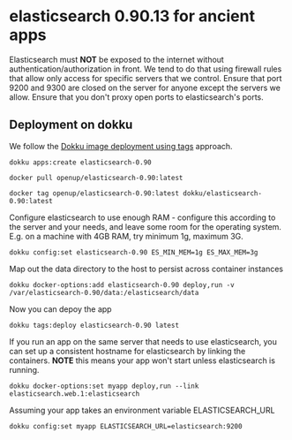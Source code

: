 elasticsearch 0.90.13 for ancient apps
===================================

Elasticsearch must **NOT** be exposed to the internet without authentication/authorization in front. We tend to do that using firewall rules that allow only access for specific servers that we control. Ensure that port 9200 and 9300 are closed on the server for anyone except the servers we allow. Ensure that you don't proxy open ports to elasticsearch's ports.

Deployment on dokku
-------------------

We follow the [Dokku image deployment using tags](http://dokku.viewdocs.io/dokku/deployment/methods/images/#deploying-from-a-docker-registry) approach.

```
dokku apps:create elasticsearch-0.90
```

```
docker pull openup/elasticsearch-0.90:latest
```

```
docker tag openup/elasticsearch-0.90:latest dokku/elasticsearch-0.90:latest
```

Configure elasticsearch to use enough RAM - configure this according
to the server and your needs, and leave some room for the operating system. E.g. on a
machine with 4GB RAM, try minimum 1g, maximum 3G.

```
dokku config:set elasticsearch-0.90 ES_MIN_MEM=1g ES_MAX_MEM=3g
```

Map out the data directory to the host to persist across container instances

```
dokku docker-options:add elasticsearch-0.90 deploy,run -v /var/elasticsearch-0.90/data:/elasticsearch/data
```

Now you can depoy the app

```
dokku tags:deploy elasticsearch-0.90 latest
```

If you run an app on the same server that needs to use elasticsearch, you can
set up a consistent hostname for elasticsearch by linking the containers.
**NOTE** this means your app won't start unless elasticsearch is running.

```
dokku docker-options:set myapp deploy,run --link elasticsearch.web.1:elasticsearch
```

Assuming your app takes an environment variable ELASTICSEARCH_URL

```
dokku config:set myapp ELASTICSEARCH_URL=elasticsearch:9200
```